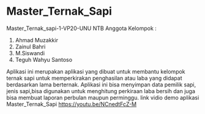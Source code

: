 # Master_Ternak_Sapi
Master_Ternak_sapi-1-VP20-UNU NTB
Anggota Kelompok :
  1. Ahmad Muzakkir
  2. Zainul Bahri
  3. M.Siswandi
  4. Teguh Wahyu Santoso
 
 Aplikasi ini merupakan aplikasi yang dibuat untuk membantu kelompok ternak sapi
 untuk memperkirakan penghasilan atau laba yang didapat berdasarkan lama berternak.
 Aplikasi ini bisa menyimpan data pemilik sapi, jenis sapi,bisa digunakan untuk menghitung
 perkiraan laba bersih dan juga bisa membuat laporan  perbulan maupun perminggu.
 link vidio demo aplikasi Master_Ternak_Sapi
 https://youtu.be/NCnedtFcZ-M
